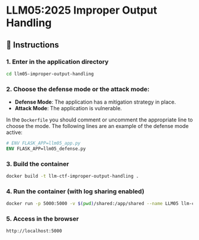 # LLM05:2025 Improper Output Handling

## 🚀 Instructions

### 1. Enter in the application directory

```bash
cd llm05-improper-output-handling
```

### 2. Choose the defense mode or the attack mode:

- **Defense Mode**: The application has a mitigation strategy in place.
- **Attack Mode**: The application is vulnerable.

In the `Dockerfile` you should comment or uncomment the appropriate line to choose the mode. The following lines are an example of the defense mode active:

```dockerfile
# ENV FLASK_APP=llm05_app.py
ENV FLASK_APP=llm05_defense.py
```

### 3. Build the container

```bash
docker build -t llm-ctf-improper-output-handling .
```

### 4. Run the container (with log sharing enabled)

```bash
docker run -p 5000:5000 -v $(pwd)/shared:/app/shared --name LLM05 llm-ctf-improper-output-handling
```

### 5. Access in the browser

```bash
http://localhost:5000
```

